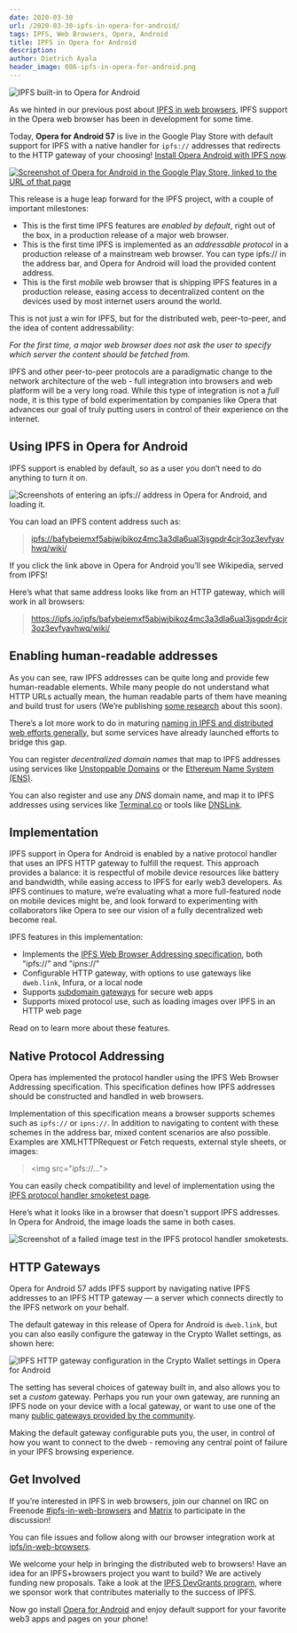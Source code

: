 ```yaml
---
date: 2020-03-30
url: /2020-03-30-ipfs-in-opera-for-android/
tags: IPFS, Web Browsers, Opera, Android
title: IPFS in Opera for Android
description:
author: Dietrich Ayala
header_image: 086-ipfs-in-opera-for-android.png
---
```


![IPFS built-in to Opera for Android](../img/086-ipfs-in-opera-for-android/opera-android-banner.png)

As we hinted in our previous post about [IPFS in web browsers](https://blog.ipfs.io/2019-10-08-ipfs-browsers-update/), IPFS support in the Opera web browser has been in development for some time.

Today, **Opera for Android 57** is live in the Google Play Store with default support for IPFS with a native handler for `ipfs://` addresses that redirects to the HTTP gateway of your choosing! [Install Opera Android with IPFS now](https://play.google.com/store/apps/details?id=com.opera.browser).

[![Screenshot of Opera for Android in the Google Play Store, linked to the URL of that page](../img/086-ipfs-in-opera-for-android/opera-android-play-store.png)](https://play.google.com/store/apps/details?id=com.opera.browser)

This release is a huge leap forward for the IPFS project, with a couple of important milestones:

- This is the first time IPFS features are _enabled by default_, right out of the box, in a production release of a major web browser.
- This is the first time IPFS is implemented as an _addressable protocol_ in a production release of a mainstream web browser. You can type ipfs:// in the address bar, and Opera for Android will load the provided content address.
- This is the first _mobile_ web browser that is shipping IPFS features in a production release, easing access to decentralized content on the devices used by most internet users around the world.

This is not just a win for IPFS, but for the distributed web, peer-to-peer, and the idea of content addressability:

_For the first time, a major web browser does not ask the user to specify which server the content should be fetched from._

IPFS and other peer-to-peer protocols are a paradigmatic change to the network architecture of the web - full integration into browsers and web platform will be a very long road. While this type of integration is not a _full_ node, it is this type of bold experimentation by companies like Opera that advances our goal of truly putting users in control of their experience on the internet.

## Using IPFS in Opera for Android

IPFS support is enabled by default, so as a user you don’t need to do anything to turn it on.

![Screenshots of entering an ipfs:// address in Opera for Android, and loading it.](../img/086-ipfs-in-opera-for-android/opera-android-protocol-demo.png)

You can load an IPFS content address such as:

> [ipfs://bafybeiemxf5abjwjbikoz4mc3a3dla6ual3jsgpdr4cjr3oz3evfyavhwq/wiki/](ipfs://bafybeiemxf5abjwjbikoz4mc3a3dla6ual3jsgpdr4cjr3oz3evfyavhwq/wiki/)

If you click the link above in Opera for Android you’ll see Wikipedia, served from IPFS!

Here’s what that same address looks like from an HTTP gateway, which will work in all browsers:

> https://ipfs.io/ipfs/bafybeiemxf5abjwjbikoz4mc3a3dla6ual3jsgpdr4cjr3oz3evfyavhwq/wiki/

## Enabling human-readable addresses

As you can see, raw IPFS addresses can be quite long and provide few human-readable elements. While many people do not understand what HTTP URLs actually mean, the human readable parts of them have meaning and build trust for users (We’re publishing [some research](https://github.com/ipfs/browser-design-guidelines) about this soon).

There’s a lot more work to do in maturing [naming in IPFS and distributed web efforts generally](https://github.com/ipfs/notes/blob/master/OPEN_PROBLEMS/HUMAN_READABLE_NAMING.md), but some services have already launched efforts to bridge this gap.

You can register _decentralized domain names_ that map to IPFS addresses using services like [Unstoppable Domains](https://unstoppabledomains.com/) or the [Ethereum Name System (ENS)](https://medium.com/the-ethereum-name-service/ethdns-9d56298fa38a?source=rss----63df5ce4636f---4).

You can also register and use any _DNS_ domain name, and map it to IPFS addresses using services like [Terminal.co](https://terminal.co) or tools like [DNSLink](https://docs.ipfs.io/guides/concepts/dnslink/).

## Implementation

IPFS support in Opera for Android is enabled by a native protocol handler that uses an IPFS HTTP gateway to fulfill the request. This approach provides a balance: it is respectful of mobile device resources like battery and bandwidth, while easing access to IPFS for early web3 developers. As IPFS continues to mature, we’re evaluating what a more full-featured node on mobile devices might be, and look forward to experimenting with collaborators like Opera to see our vision of a fully decentralized web become real.

IPFS features in this implementation:

- Implements the [IPFS Web Browser Addressing specification](https://github.com/ipfs/in-web-browsers/blob/master/ADDRESSING.md), both "ipfs://" and "ipns://"
- Configurable HTTP gateway, with options to use gateways like `dweb.link`, Infura, or a local node
- Supports [subdomain gateways](https://docs.ipfs.io/how-to/address-ipfs-on-web/#subdomain-gateway) for secure web apps
- Supports mixed protocol use, such as loading images over IPFS in an HTTP web page

Read on to learn more about these features.

## Native Protocol Addressing

Opera has implemented the protocol handler using the IPFS Web Browser Addressing specification. This specification defines how IPFS addresses should be constructed and handled in web browsers.

Implementation of this specification means a browser supports schemes such as `ipfs://` or `ipns://`.
In addition to navigating to content with these schemes in the address bar, mixed content scenarios are also possible. Examples are XMLHTTPRequest or Fetch requests, external style sheets, or images:

> &lt;img src="ipfs://..."&gt;

You can easily check compatibility and level of implementation using the [IPFS protocol handler smoketest page](https://ipfs.github.io/in-web-browsers/ipfs-protocol-handler-support-tests.html).

Here’s what it looks like in a browser that doesn't support IPFS addresses. In Opera for Android, the image loads the same in both cases.

![Screenshot of a failed image test in the IPFS protocol handler smoketests.](../img/086-ipfs-in-opera-for-android/opera-android-test-page.png)

## HTTP Gateways

Opera for Android 57 adds IPFS support by navigating native IPFS addresses to an IPFS HTTP gateway — a server which connects directly to the IPFS network on your behalf.

The default gateway in this release of Opera for Android is `dweb.link`, but you can also easily configure the gateway in the Crypto Wallet settings, as shown here:

![IPFS HTTP gateway configuration in the Crypto Wallet settings in Opera for Android](../img/086-ipfs-in-opera-for-android/opera-android-settings.gif)

The setting has several choices of gateway built in, and also allows you to set a _custom_ gateway. Perhaps you run your own gateway, are running an IPFS node on your device with a local gateway, or want to use one of the many [public gateways provided by the community](https://ipfs.github.io/public-gateway-checker/).

Making the default gateway configurable puts you, the user, in control of how you want to connect to the dweb - removing any central point of failure in your IPFS browsing experience.

## Get Involved

If you’re interested in IPFS in web browsers, join our channel on IRC on Freenode [#ipfs-in-web-browsers](ircs://irc.freenode.net/#ipfs-in-web-browsers) and [Matrix](https://matrix.to/#/!LiCFQLjSxdKuUVxokg:matrix.org?via=matrix.org&via=tomesh.net) to participate in the discussion!

You can file issues and follow along with our browser integration work at [ipfs/in-web-browsers](https://github.com/ipfs/in-web-browsers).

We welcome your help in bringing the distributed web to browsers! Have an idea for an IPFS+browsers project you want to build? We are actively funding new proposals. Take a look at the [IPFS DevGrants program](https://github.com/ipfs/devgrants), where we sponsor work that contributes materially to the success of IPFS.

Now go install [Opera for Android](https://play.google.com/store/apps/details?id=com.opera.browser) and enjoy default support for your favorite web3 apps and pages on your phone!
